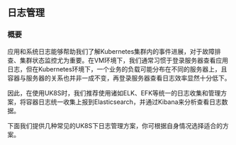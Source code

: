 ## 日志管理

### 概要

应用和系统日志能够帮助我们了解Kubernetes集群内的事件进展，对于故障排查、集群状态监控尤为重要。在VM环境下，我们通常习惯于登录服务器查看应用日志，但在Kubernetes环境下，一个业务的负载可能分布在不同的服务器上，且容器与服务器的关系也并非一成不变，再登录服务器查看日志效率显然十分低下。

因此，在使用UK8S时，我们推荐使用诸如ELK、EFK等统一的日志收集和管理方案，将容器日志统一收集上报到Elasticsearch，并通过Kibana来分析查看日志数据。

下面我们提供几种常见的UK8S下日志管理方案，你可根据自身情况选择适合的方案。
